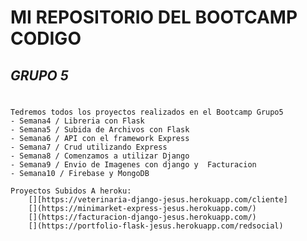 # **MI REPOSITORIO DEL BOOTCAMP CODIGO**
## _GRUPO 5_
#

    Tedremos todos los proyectos realizados en el Bootcamp Grupo5
    - Semana4 / Libreria con Flask
    - Semana5 / Subida de Archivos con Flask
    - Semana6 / API con el framework Express
    - Semana7 / Crud utilizando Express
    - Semana8 / Comenzamos a utilizar Django
    - Semana9 / Envio de Imagenes con django y  Facturacion
    - Semana10 / Firebase y MongoDB

```
Proyectos Subidos A heroku:
    [][https://veterinaria-django-jesus.herokuapp.com/cliente]
    [](https://minimarket-express-jesus.herokuapp.com/)
    [](https://facturacion-django-jesus.herokuapp.com/)
    [](https://portfolio-flask-jesus.herokuapp.com/redsocial)
``` 
